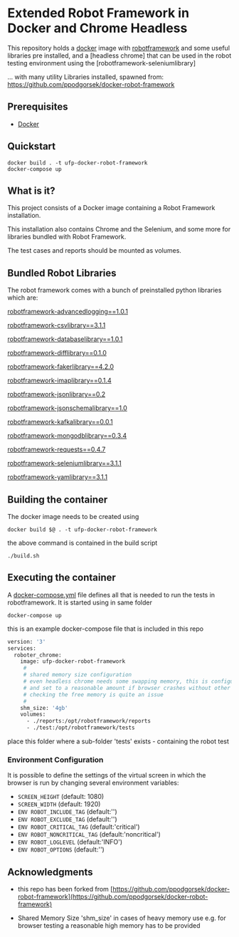 # Extended Robot Framework in Docker and Chrome Headless 

This repository holds a [docker](http://docker.com) image with [robotframework](http://robotframework.org/) and some useful libraries pre installed,
and a [headless chrome] that can be used in the robot testing environment using the [robotframework-seleniumlibrary]

... with many utility Libraries installed, spawned from:
https://github.com/ppodgorsek/docker-robot-framework 

## Prerequisites

* [Docker](http://www.docker.com) 

## Quickstart

	docker build . -t ufp-docker-robot-framework
	docker-compose up

## What is it?

This project consists of a Docker image containing a Robot Framework installation. 

This installation also contains Chrome and the Selenium, and some more for libraries bundled with Robot Framework. 

The test cases and reports should be mounted as volumes.

## Bundled Robot Libraries

The robot framework comes with a bunch of preinstalled python libraries which are:

                            
[robotframework-advancedlogging==1.0.1](https://github.com/peterservice-rnd/robotframework-advancedlogging)

[robotframework-csvlibrary==3.1.1](https://rawgit.com/s4int/robotframework-CSVLibrary/master/doc/CSVLibrary.html)

[robotframework-databaselibrary==1.0.1](https://franz-see.github.io/Robotframework-Database-Library/api/1.0.1/DatabaseLibrary.html)

[robotframework-difflibrary==0.1.0](https://bulkan.github.io/robotframework-difflibrary/) 

[robotframework-fakerlibrary==4.2.0](https://guykisel.github.io/robotframework-faker/)

[robotframework-imaplibrary==0.1.4](https://rickypc.github.io/robotframework-imaplibrary/doc/ImapLibrary.html)

[robotframework-jsonlibrary==0.2](https://nottyo.github.io/robotframework-jsonlibrary/JSONLibrary.html)

[robotframework-jsonschemalibrary==1.0](https://github.com/jstaffans/robotframework-jsonschemalibrary)

[robotframework-kafkalibrary==0.0.1](https://rawgit.com/s4int/robotframework-KafkaLibrary/master/doc/KafkaLibrary.html)

[robotframework-mongodblibrary==0.3.4](http://mahartma.github.io/robotframework-mongodblibrary/de.codecentric.robot.mongodblibrary.keywords.MongodbLibrary.html)

[robotframework-requests==0.4.7](https://github.com/bulkan/robotframework-requests)

[robotframework-seleniumlibrary==3.1.1](http://robotframework.org/SeleniumLibrary/SeleniumLibrary.html)
 
[robotframework-yamlibrary==3.1.1](https://github.com/divfor/robotframework-yamllibrary)
 
## Building the container

The docker image needs to be created using

	docker build $@ . -t ufp-docker-robot-framework

the above command is contained in the build script

	./build.sh 

## Executing the container

A [docker-compose.yml](https://docs.docker.com/compose/) file defines all that is needed to run the tests
 in robotframework. It is started using in same folder

	docker-compose up

this is an example docker-compose file that is included in this repo 

	
```dockerfile
version: '3'
services:
  roboter_chrome:
	image: ufp-docker-robot-framework
	 #
	 # shared memory size configuration
	 # even headless chrome needs some swapping memory, this is configured here
	 # and set to a reasonable amount if browser crashes without other reasons
	 # checking the free memory is quite an issue
	 #
	shm_size: '4gb'
	volumes:
	  - ./reports:/opt/robotframework/reports
	  - ./test:/opt/robotframework/tests
```

place this folder where a sub-folder 'tests' exists - containing the robot test
 
### Environment Configuration

It is possible to define the settings of the virtual screen in which the browser is run by changing 
several environment variables:
 
* `SCREEN_HEIGHT` (default: 1080)
* `SCREEN_WIDTH` (default: 1920)
* `ENV ROBOT_INCLUDE_TAG` (default:'')
* `ENV ROBOT_EXCLUDE_TAG` (default:'')
* `ENV ROBOT_CRITICAL_TAG` (default:'critical')
* `ENV ROBOT_NONCRITICAL_TAG` (default:'noncritical')
* `ENV ROBOT_LOGLEVEL` (default:'INFO')
* `ENV ROBOT_OPTIONS` (default:'')
  
## Acknowledgments

 - this repo has been forked from [https://github.com/ppodgorsek/docker-robot-framework](https://github.com/ppodgorsek/docker-robot-framework)
 
 - Shared Memory Size 'shm_size' in cases of heavy memory use e.g. for browser testing a 
 reasonable high memory has to be provided
